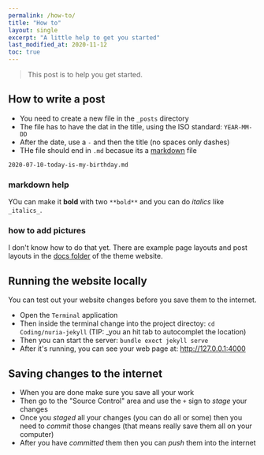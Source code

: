 ```yaml
---
permalink: /how-to/
title: "How to"
layout: single
excerpt: "A little help to get you started"
last_modified_at: 2020-11-12
toc: true
---
```


> This post is to help you get started.

## How to write a post

* You need to create a new file in the `_posts` directory
* The file has to have the dat in the title, using the ISO standard: `YEAR-MM-DD`
* After the date, use a `-` and then the title (no spaces only dashes)
* THe file should end in `.md` becasue its a [markdown](https://www.markdownguide.org/basic-syntax/) file

```
2020-07-10-today-is-my-birthday.md
```

### markdown help

YOu can make it **bold** with two `**bold**` and you can do _italics_ like `_italics_`.

### how to add pictures

I don't know how to do that yet.  There are example page layouts and post layouts in the [docs folder](https://github.com/mmistakes/minimal-mistakes/tree/master/docs) of the theme website.


## Running the website locally

You can test out your website changes before you save them to the internet.

* Open the `Terminal` application
* Then inside the terminal change into the project directoy: `cd Coding/nuria-jekyll` (TIP: _you an hit tab to autocomplet the location)
* Then you can start the server: `bundle exect jekyll serve`
* After it's running, you can see your web page at: http://127.0.0.1:4000

## Saving changes to the internet

* When you are done make sure you save all your work
* Then go to the "Source Control" area and use the `+` sign to _stage_ your changes
* Once you _staged_ all your changes (you can do all or some) then you need to _commit_ those changes (that means really save them all on your computer)
* After you have _committed_ them then you can _push_ them into the internet


